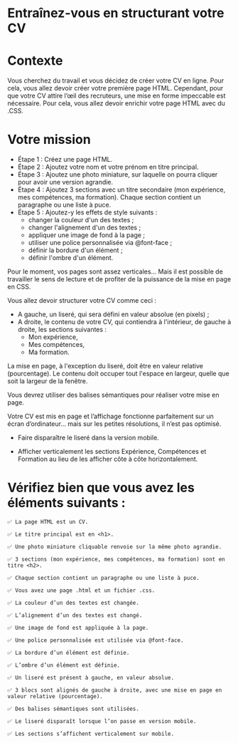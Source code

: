 # Entraînez-vous en structurant votre CV

# Contexte

Vous cherchez du travail et vous décidez de créer votre CV en ligne. Pour cela, vous allez devoir créer votre première page HTML. Cependant, pour que votre CV attire l’œil des recruteurs, une mise en forme impeccable est nécessaire. Pour cela, vous allez devoir enrichir votre page HTML avec du .CSS.

# Votre mission

- Étape 1 : Créez une page HTML.
- Étape 2 : Ajoutez votre nom et votre prénom en titre principal.
- Étape 3 : Ajoutez une photo miniature, sur laquelle on pourra cliquer pour avoir une version agrandie.
- Étape 4 : Ajoutez 3 sections avec un titre secondaire (mon expérience, mes compétences, ma formation). Chaque section contient un paragraphe ou une liste à puce.
- Étape 5 : Ajoutez-y les effets de style suivants :
    - changer la couleur d'un des textes ;
    - changer l'alignement d'un des textes ;
    - appliquer une image de fond à la page ;
    - utiliser une police personnalisée via @font-face ;
    - définir la bordure d'un élément ;
    - définir l'ombre d'un élément.

Pour le moment, vos pages sont assez verticales… Mais il est possible de travailler le sens de lecture et de profiter de la puissance de la mise en page en CSS.

Vous allez devoir structurer votre CV comme ceci :
- A gauche, un liseré, qui sera défini en valeur absolue (en pixels) ;
- A droite, le contenu de votre CV, qui contiendra à l'intérieur, de gauche à droite, les sections suivantes :
    - Mon expérience,
    - Mes compétences,
    - Ma formation.

La mise en page, à l'exception du liseré, doit être en valeur relative (pourcentage). Le contenu doit occuper tout l'espace en largeur, quelle que soit la largeur de la fenêtre.

Vous devrez utiliser des balises sémantiques pour réaliser votre mise en page.

Votre CV est mis en page et l’affichage fonctionne parfaitement sur un écran d’ordinateur... mais sur les petites résolutions, il n’est pas optimisé.

- Faire disparaître le liseré dans la version mobile.

- Afficher verticalement les sections Expérience, Compétences et Formation au lieu de les afficher côte à côte horizontalement.

# Vérifiez bien que vous avez les éléments suivants :

    ✅ La page HTML est un CV.

    ✅ Le titre principal est en <h1>.

    ✅ Une photo miniature cliquable renvoie sur la même photo agrandie.

    ✅ 3 sections (mon expérience, mes compétences, ma formation) sont en titre <h2>.

    ✅ Chaque section contient un paragraphe ou une liste à puce.

    ✅ Vous avez une page .html et un fichier .css.

    ✅ La couleur d’un des textes est changée.

    ✅ L’alignement d’un des textes est changé.

    ✅ Une image de fond est appliquée à la page.

    ✅ Une police personnalisée est utilisée via @font-face.

    ✅ La bordure d’un élément est définie.

    ✅ L’ombre d’un élément est définie.

    ✅ Un liseré est présent à gauche, en valeur absolue.

    ✅ 3 blocs sont alignés de gauche à droite, avec une mise en page en valeur relative (pourcentage).

    ✅ Des balises sémantiques sont utilisées.

    ✅ Le liseré disparaît lorsque l’on passe en version mobile.

    ✅ Les sections s’affichent verticalement sur mobile.
